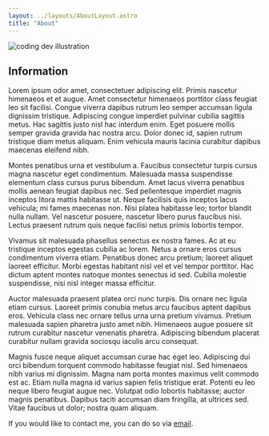 ```yaml
---
layout: ../layouts/AboutLayout.astro
title: "About"
---
```


<div>
  <img src="/assets/dev.svg" class="sm:w-1/2 mx-auto" alt="coding dev illustration">
</div>

## Information

Lorem ipsum odor amet, consectetuer adipiscing elit. Primis nascetur himenaeos et et augue. Amet consectetur himenaeos porttitor class feugiat leo sit facilisi. Congue viverra dapibus rutrum leo semper accumsan ligula dignissim tristique. Adipiscing congue imperdiet pulvinar cubilia sagittis metus. Hac sagittis justo nisl hac interdum enim. Eget posuere mollis semper gravida gravida hac nostra arcu. Dolor donec id, sapien rutrum tristique diam metus aliquam. Enim vehicula mauris lacinia curabitur dapibus maecenas eleifend nibh.

Montes penatibus urna et vestibulum a. Faucibus consectetur turpis cursus magna nascetur eget condimentum. Malesuada massa suspendisse elementum class cursus purus bibendum. Amet lacus viverra penatibus mollis aenean feugiat dapibus nec. Sed pellentesque imperdiet magnis inceptos litora mattis habitasse ut. Neque facilisis quis inceptos lacus vehicula; mi fames maecenas non. Nisi platea habitasse leo; tortor blandit nulla nullam. Vel nascetur posuere, nascetur libero purus faucibus nisi. Lectus praesent rutrum quis neque facilisi netus primis lobortis tempor.

Vivamus sit malesuada phasellus senectus ex nostra fames. Ac at eu tristique inceptos egestas cubilia ac lorem. Netus a ornare eros cursus condimentum viverra etiam. Penatibus donec arcu pretium; laoreet aliquet laoreet efficitur. Morbi egestas habitant nisl vel et vel tempor porttitor. Hac dictum aptent montes natoque montes senectus id sed. Cubilia molestie suspendisse, nisi nisl integer massa efficitur.

Auctor malesuada praesent platea orci nunc turpis. Dis ornare nec ligula etiam cursus. Laoreet primis conubia metus arcu faucibus aptent dapibus eros. Vehicula class nec ornare tellus urna urna pretium vivamus. Pretium malesuada sapien pharetra justo amet nibh. Himenaeos augue posuere sit rutrum curabitur nascetur venenatis pharetra. Adipiscing bibendum placerat curabitur nullam gravida sociosqu iaculis arcu consequat.

Magnis fusce neque aliquet accumsan curae hac eget leo. Adipiscing dui orci bibendum torquent commodo habitasse feugiat nisl. Sed himenaeos nibh varius mi dignissim. Magna nam porta montes maximus velit commodo est ac. Etiam nulla magna id varius sapien felis tristique erat. Potenti eu leo neque libero feugiat augue nec. Volutpat odio lobortis habitasse; auctor magnis penatibus. Dapibus taciti accumsan diam fringilla, at ultrices sed. Vitae faucibus ut dolor; nostra quam aliquam.
 
If you would like to contact me, you can do so via [email](mailto:console@duck.com).
